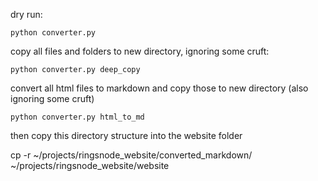 
dry run:	
	
	python converter.py 

copy all files and folders to new directory, ignoring some cruft:
	
	python converter.py deep_copy

convert all html files to markdown and copy those to new directory
(also ignoring some cruft)

	python converter.py html_to_md


then copy this directory structure into the website folder

cp -r  ~/projects/ringsnode_website/converted_markdown/ ~/projects/ringsnode_website/website
